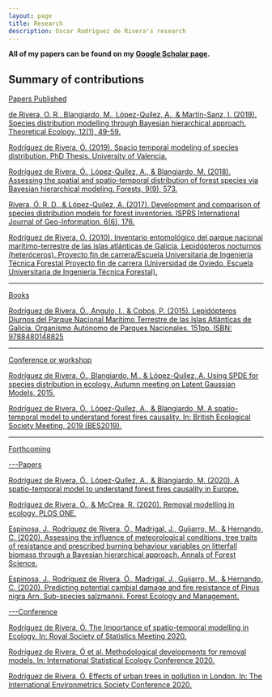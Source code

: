 ```yaml
---
layout: page
title: Research
description: Oscar Rodriguez de Rivera's research
---
```


<b>All of my papers can be found on my [Google Scholar page](https://scholar.google.com/citations?user=kttZf6oAAAAJ&hl=en). </b>


## Summary of contributions

<u>Papers Published
  
de Rivera, O. R., Blangiardo, M., López-Quílez, A., & Martín-Sanz, I. (2019). Species distribution modelling through Bayesian hierarchical approach. Theoretical Ecology, 12(1), 49-59.

Rodríguez de Rivera, Ó. (2019). Spacio temporal modeling of species distribution. PhD Thesis. University of Valencia.

Rodríguez de Rivera, Ó., López-Quílez, A., & Blangiardo, M. (2018). Assessing the spatial and spatio-temporal distribution of forest species via Bayesian hierarchical modeling. Forests, 9(9), 573.

Rivera, Ó. R. D., & López-Quílez, A. (2017). Development and comparison of species distribution models for forest inventories. ISPRS International Journal of Geo-Information, 6(6), 176.

Rodríguez de Rivera, Ó. (2010). Inventario entomológico del parque nacional marítimo-terrestre de las islas atlánticas de Galicia, Lepidópteros nocturnos (heteróceros). Proyecto fin de carrera/Escuela Universitaria de Ingeniería Técnica Forestal Proyecto fin de carrera (Universidad de Oviedo. Escuela Universitaria de Ingeniería Técnica Forestal).

---
<u>Books

Rodríguez de Rivera, Ó., Angulo, I., & Cobos, P. (2015). Lepidópteros Diurnos del Parque Nacional Marítimo Terrestre de las Islas Atlánticas de Galicia. Organismo Autónomo de Parques Nacionales. 151pp. ISBN: 9788480148825

---
<u>Conference or workshop

Rodríguez de Rivera, Ó., Blangiardo, M., & López-Quílez, A. Using SPDE for species distribution in ecology. Autumn meeting on Latent Gaussian Models, 2015.

Rodríguez de Rivera, Ó., López-Quílez, A., & Blangiardo, M. A spatio-temporal model to understand forest fires causality. In: British Ecological Society Meeting, 2019 (BES2019).

---

<u>Forthcoming
  
---<u>Papers
    
Rodríguez de Rivera, Ó., López-Quílez, A., & Blangiardo, M. (2020). A spatio-temporal model to understand forest fires causality in Europe.

Rodríguez de Rivera, Ó., & McCrea, R. (2020). Removal modelling in ecology. PLOS ONE.

Espinosa, J., Rodríguez de Rivera, Ó., Madrigal, J., Guijarro, M., & Hernando, C. (2020). Assessing the influence of meteorological conditions, tree traits of resistance and prescribed burning behaviour variables on litterfall biomass through a Bayesian hierarchical approach. Annals of Forest Science.

Espinosa, J., Rodríguez de Rivera, Ó., Madrigal, J., Guijarro, M., & Hernando, C. (2020). Predicting potential cambial damage and fire resistance of Pinus nigra Arn. Sub-species salzmannii. Forest Ecology and Management. 


---<u>Conference
    
Rodríguez de Rivera, Ó. The Importance of spatio-temporal modelling in Ecology. In: Royal Society of Statistics Meeting 2020.

Rodríguez de Rivera, Ó et al. Methodological developments for removal models. In: International Statistical Ecology Conference 2020.

Rodríguez de Rivera, Ó. Effects of urban trees in pollution in London. In: The International Environmetrics Society Conference 2020.

<!-- Note: this is how to write a comment in HTML. Everything in here won't show up on your webpage.-->

<!--
To increase the size of the title, use fewer # in front of the paper title.
To decrease the size of the title, use more #.
To remove the italics, remove the * before and after the description
To remove the underline from the title, remove the <u> tags (<u> and </u>)
-->
